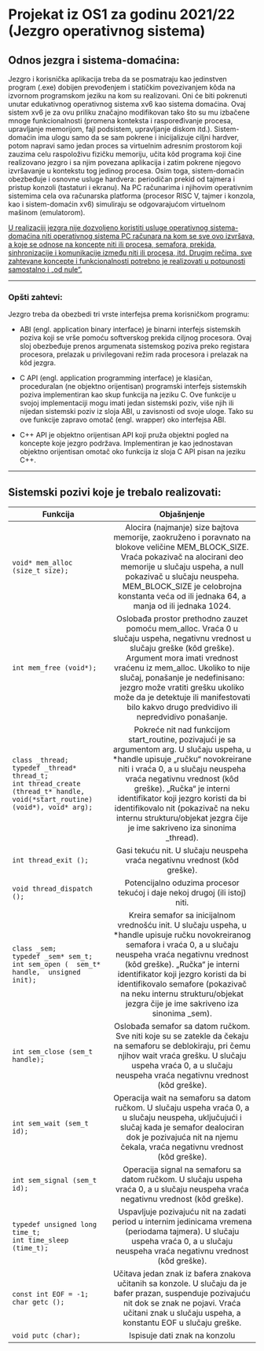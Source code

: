# Projekat iz OS1 za godinu 2021/22 (Jezgro operativnog sistema)

## Odnos jezgra i sistema-domaćina:
Jezgro i korisnička aplikacija treba da se posmatraju kao jedinstven program (.exe) dobijen
prevođenjem i statičkim povezivanjem kôda na izvornom programskom jeziku na kom su
realizovani. Oni će biti pokrenuti unutar edukativnog operativnog sistema xv6 kao sistema domaćina. Ovaj sistem xv6 je za ovu priliku značajno modifikovan tako što su mu izbačene
mnoge funkcionalnosti (promena konteksta i raspoređivanje procesa, upravljanje memorijom,
fajl podsistem, upravljanje diskom itd.). Sistem-domaćin ima ulogu samo da se sam pokrene i
inicijalizuje ciljni hardver, potom napravi samo jedan proces sa virtuelnim adresnim prostorom
koji zauzima celu raspoloživu fizičku memoriju, učita kôd programa koji čine realizovano
jezgro i sa njim povezana aplikacija i zatim pokrene njegovo izvršavanje u kontekstu tog
jedinog procesa. Osim toga, sistem-domaćin obezbeđuje i osnovne usluge hardvera: periodičan
prekid od tajmera i pristup konzoli (tastaturi i ekranu). Na PC računarima i njihovim
operativnim sistemima cela ova računarska platforma (procesor RISC V, tajmer i konzola, kao
i sistem-domaćin xv6) simuliraju se odgovarajućom virtuelnom mašinom (emulatorom).

<ins>U realizaciji jezgra nije dozvoljeno koristiti usluge operativnog sistema-domaćina niti
operativnog sistema PC računara na kom se sve ovo izvršava, a koje se odnose na koncepte niti
ili procesa, semafora, prekida, sinhronizacije i komunikacije između niti ili procesa, itd. Drugim
rečima, sve zahtevane koncepte i funkcionalnosti potrebno je realizovati u potpunosti
samostalno i „od nule“. </ins>
<hr>

### Opšti zahtevi:

Jezgro treba da obezbedi tri vrste interfejsa prema korisničkom programu: 

* ABI (engl. application binary interface) je binarni interfejs sistemskih poziva koji se
vrše pomoću softverskog prekida ciljnog procesora. Ovaj sloj obezbeđuje prenos argumenata
sistemskog poziva preko registara procesora, prelazak u privilegovani režim rada procesora i
prelazak na kôd jezgra.

* C API (engl. application programming interface) je klasičan, proceduralan (ne
objektno orijentisan) programski interfejs sistemskih poziva implementiran kao skup funkcija
na jeziku C. Ove funkcije u svojoj implementaciji mogu imati jedan sistemski poziv, više njih
ili nijedan sistemski poziv iz sloja ABI, u zavisnosti od svoje uloge. Tako su ove funkcije
zapravo omotač (engl. wrapper) oko interfejsa ABI.

* C++ API je objektno orijentisan API koji pruža objektni pogled na koncepte koje
jezgro podržava. Implementiran je kao jednostavan objektno orijentisan omotač oko funkcija
iz sloja C API pisan na jeziku C++. 
<hr>

## Sistemski pozivi koje je trebalo realizovati:
| Funkcija       | Objašnjenje         |
| ------------- |:-------------:|
| `void* mem_alloc (size_t size);`             | Alocira (najmanje) size bajtova memorije, zaokruženo i poravnato na blokove veličine MEM_BLOCK_SIZE. Vraća pokazivač na alocirani deo memorije u slučaju uspeha, a null pokazivač u slučaju neuspeha. MEM_BLOCK_SIZE je celobrojna konstanta veća od ili jednaka 64, a manja od ili jednaka 1024. |
| `int mem_free (void*);`     | Oslobađa prostor prethodno zauzet pomoću mem_alloc. Vraća 0 u slučaju uspeha, negativnu vrednost u slučaju greške (kôd greške). Argument mora imati vrednost vraćenu iz mem_alloc. Ukoliko to nije slučaj, ponašanje je nedefinisano: jezgro može vratiti grešku ukoliko može da je detektuje ili manifestovati bilo kakvo drugo predvidivo ili nepredvidivo ponašanje.|
| `class _thread;` <br> `typedef _thread* thread_t;` <br> `int thread_create (thread_t* handle, void(*start_routine)(void*), void* arg);` | Pokreće nit nad funkcijom start_routine, pozivajući je sa argumentom arg. U slučaju uspeha, u *handle upisuje „ručku“ novokreirane niti i vraća 0, a u slučaju neuspeha vraća negativnu vrednost (kôd greške). „Ručka“ je interni identifikator koji jezgro koristi da bi identifikovalo nit (pokazivač na neku internu strukturu/objekat jezgra čije je ime sakriveno iza sinonima _thread). |
| `int thread_exit ();` | Gasi tekuću nit. U slučaju neuspeha vraća negativnu vrednost (kôd greške). |
| `void thread_dispatch ();`  | Potencijalno oduzima procesor tekućoj i daje nekoj drugoj (ili istoj) niti. |
| `class _sem;` <br> `typedef _sem* sem_t;` <br> `int sem_open (  sem_t* handle,  unsigned init);` | Kreira semafor sa inicijalnom vrednošću init. U slučaju uspeha, u *handle upisuje ručku novokreiranog semafora i vraća 0, a u slučaju neuspeha vraća negativnu vrednost (kôd greške). „Ručka“ je interni identifikator koji jezgro koristi da bi identifikovalo semafore (pokazivač na neku internu strukturu/objekat jezgra čije je ime sakriveno iza sinonima _sem). |
| `int sem_close (sem_t handle);` | Oslobađa semafor sa datom ručkom. Sve niti koje su se zatekle da čekaju na semaforu se deblokiraju, pri čemu njihov wait vraća grešku. U slučaju uspeha vraća 0, a u slučaju neuspeha vraća negativnu vrednost (kôd greške). |
| `int sem_wait (sem_t id);` | Operacija wait na semaforu sa datom ručkom. U slučaju uspeha vraća 0, a u slučaju neuspeha, uključujući i slučaj kada je semafor dealociran dok je pozivajuća nit na njemu čekala, vraća negativnu vrednost (kôd greške). |
| `int sem_signal (sem_t id);` | Operacija signal na semaforu sa datom ručkom. U slučaju uspeha vraća 0, a u slučaju neuspeha vraća negativnu vrednost (kôd greške). |
| `typedef unsigned long time_t;` <br> `int time_sleep (time_t);`| Uspavljuje pozivajuću nit na zadati period u internim jedinicama vremena (periodama tajmera). U slučaju uspeha vraća 0, a u slučaju neuspeha vraća negativnu vrednost (kôd greške). |
| `const int EOF = -1;` <br> `char getc ();` | Učitava jedan znak iz bafera znakova učitanih sa konzole. U slučaju da je bafer prazan, suspenduje pozivajuću nit dok se znak ne pojavi. Vraća učitani znak u slučaju uspeha, a konstantu EOF u slučaju greške. |
| `void putc (char);` | Ispisuje dati znak na konzolu |

